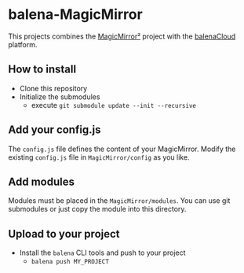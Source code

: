 # balena-MagicMirror
This projects combines the [MagicMirror²](https://github.com/MichMich/MagicMirror) project with the [balenaCloud](balena-cloud.com) platform.

## How to install
+ Clone this repository
+ Initialize the submodules
    + execute `git submodule update --init --recursive`
    
## Add your config.js
The `config.js` file defines the content of your MagicMirror. Modify the existing `config.js` file in `MagicMirror/config` as you like.

## Add modules
Modules must be placed in the `MagicMirror/modules`. You can use git submodules or just copy the module into this directory. 

## Upload to your project
+ Install the `balena` CLI tools and push to your project
    + `balena push MY_PROJECT`